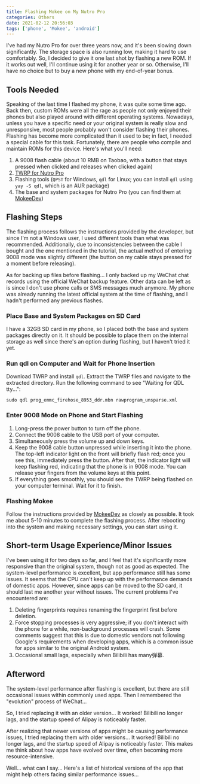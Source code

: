 ```yaml
---
title: Flashing Mokee on My Nutro Pro
categories: Others
date: 2021-02-12 20:56:03
tags: ['phone', 'Mokee', 'android']
---
```


I've had my Nutro Pro for over three years now, and it's been slowing down significantly. The storage space is also running low, making it hard to use comfortably. So, I decided to give it one last shot by flashing a new ROM. If it works out well, I'll continue using it for another year or so. Otherwise, I'll have no choice but to buy a new phone with my end-of-year bonus.

## Tools Needed

Speaking of the last time I flashed my phone, it was quite some time ago. Back then, custom ROMs were all the rage as people not only enjoyed their phones but also played around with different operating systems. Nowadays, unless you have a specific need or your original system is really slow and unresponsive, most people probably won't consider flashing their phones. Flashing has become more complicated than it used to be; in fact, I needed a special cable for this task. Fortunately, there are people who compile and maintain ROMs for this device. Here's what you'll need:

1. A 9008 flash cable (about 10 RMB on Taobao, with a button that stays pressed when clicked and releases when clicked again)
2. [TWRP for Nutro Pro](https://download.mokeedev.com/odin.html)
3. Flashing tools (`QPST` for Windows, `qdl` for Linux; you can install `qdl` using `yay -S qdl`, which is an AUR package)
4. The base and system packages for Nutro Pro (you can find them at [MokeeDev](https://download.mokeedev.com/odin.html))

## Flashing Steps

The flashing process follows the instructions provided by the developer, but since I'm not a Windows user, I used different tools than what was recommended. Additionally, due to inconsistencies between the cable I bought and the one mentioned in the tutorial, the actual method of entering 9008 mode was slightly different (the button on my cable stays pressed for a moment before releasing).

As for backing up files before flashing... I only backed up my WeChat chat records using the official WeChat backup feature. Other data can be left as is since I don't use phone calls or SMS messages much anymore. My phone was already running the latest official system at the time of flashing, and I hadn't performed any previous flashes.

### Place Base and System Packages on SD Card
I have a 32GB SD card in my phone, so I placed both the base and system packages directly on it. It should be possible to place them on the internal storage as well since there's an option during flashing, but I haven't tried it yet.

### Run qdl on Computer and Wait for Phone Insertion
Download TWRP and install `qdl`. Extract the TWRP files and navigate to the extracted directory. Run the following command to see "Waiting for QDL tty...":

```
sudo qdl prog_emmc_firehose_8953_ddr.mbn rawprogram_unsparse.xml
```

### Enter 9008 Mode on Phone and Start Flashing

1. Long-press the power button to turn off the phone.
2. Connect the 9008 cable to the USB port of your computer.
3. Simultaneously press the volume up and down keys.
4. Keep the 9008 cable button unpressed while inserting it into the phone. The top-left indicator light on the front will briefly flash red; once you see this, immediately press the button. After that, the indicator light will keep flashing red, indicating that the phone is in 9008 mode. You can release your fingers from the volume keys at this point.
5. If everything goes smoothly, you should see the TWRP being flashed on your computer terminal. Wait for it to finish.

### Flashing Mokee

Follow the instructions provided by [MokeeDev](https://bbs.mokeedev.com/t/topic/14503) as closely as possible. It took me about 5-10 minutes to complete the flashing process. After rebooting into the system and making necessary settings, you can start using it.

## Short-term Usage Experience/Minor Issues

I've been using it for two days so far, and I feel that it's significantly more responsive than the original system, though not as good as expected. The system-level performance is excellent, but app performance still has some issues. It seems that the CPU can't keep up with the performance demands of domestic apps. However, since apps can be moved to the SD card, it should last me another year without issues. The current problems I've encountered are:

1. Deleting fingerprints requires renaming the fingerprint first before deletion.
2. Force stopping processes is very aggressive; if you don't interact with the phone for a while, non-background processes will crash. Some comments suggest that this is due to domestic vendors not following Google's requirements when developing apps, which is a common issue for apps similar to the original Android system.
3. Occasional small lags, especially when Bilibili has many弹幕.

## Afterword

The system-level performance after flashing is excellent, but there are still occasional issues within commonly used apps. Then I remembered the "evolution" process of WeChat...

So, I tried replacing it with an older version... It worked! Bilibili no longer lags, and the startup speed of Alipay is noticeably faster.

After realizing that newer versions of apps might be causing performance issues, I tried replacing them with older versions... It worked! Bilibili no longer lags, and the startup speed of Alipay is noticeably faster. This makes me think about how apps have evolved over time, often becoming more resource-intensive.

Well... what can I say... Here's a list of historical versions of the app that might help others facing similar performance issues...
